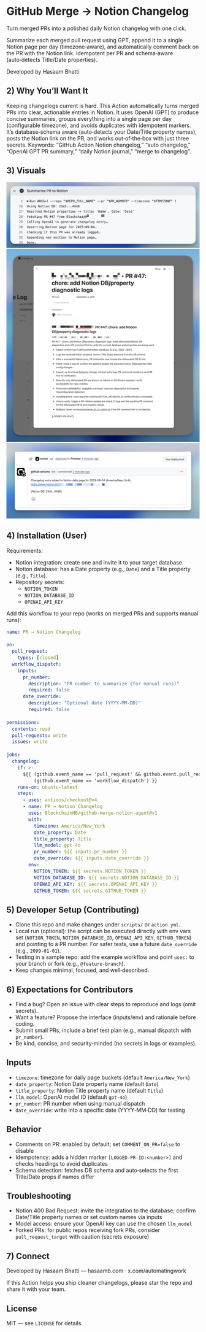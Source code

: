 # GitHub Merge → Notion Changelog
Turn merged PRs into a polished daily Notion changelog with one click.

Summarize each merged pull request using GPT, append it to a single Notion page per day (timezone‑aware), and automatically comment back on the PR with the Notion link. Idempotent per PR and schema‑aware (auto‑detects Title/Date properties).

Developed by Hasaam Bhatti 

## 2) Why You’ll Want It
Keeping changelogs current is hard. This Action automatically turns merged PRs into clear, actionable entries in Notion. It uses OpenAI (GPT) to produce concise summaries, groups everything into a single page per day (configurable timezone), and avoids duplicates with idempotent markers. It’s database‑schema aware (auto‑detects your Date/Title property names), posts the Notion link on the PR, and works out‑of‑the‑box with just three secrets. Keywords: “GitHub Action Notion changelog,” “auto changelog,” “OpenAI GPT PR summary,” “daily Notion journal,” “merge to changelog”.

## 3) Visuals

![Flow diagram: GitHub → GPT → Notion](docs/images/flow.png)
![Daily Notion page example](docs/images/notion-daily.png)
![PR comment with Notion link](docs/images/pr-comment.png)

## 4) Installation (User)
Requirements:
- Notion integration: create one and invite it to your target database.
- Notion database: has a Date property (e.g., `Date`) and a Title property (e.g., `Title`).
- Repository secrets:
  - `NOTION_TOKEN`
  - `NOTION_DATABASE_ID`
  - `OPENAI_API_KEY`

Add this workflow to your repo (works on merged PRs and supports manual runs):

```yaml
name: PR → Notion Changelog

on:
  pull_request:
    types: [closed]
  workflow_dispatch:
    inputs:
      pr_number:
        description: "PR number to summarize (for manual runs)"
        required: false
      date_override:
        description: "Optional date (YYYY-MM-DD)"
        required: false

permissions:
  contents: read
  pull-requests: write
  issues: write

jobs:
  changelog:
    if: >-
      ${{ (github.event_name == 'pull_request' && github.event.pull_request.merged == true) ||
          (github.event_name == 'workflow_dispatch') }}
    runs-on: ubuntu-latest
    steps:
      - uses: actions/checkout@v4
      - name: PR → Notion Changelog
        uses: BlockchainHB/github-merge-notion-agent@v1
        with:
          timezone: America/New_York
          date_property: Date
          title_property: Title
          llm_model: gpt-4o
          pr_number: ${{ inputs.pr_number }}
          date_override: ${{ inputs.date_override }}
        env:
          NOTION_TOKEN: ${{ secrets.NOTION_TOKEN }}
          NOTION_DATABASE_ID: ${{ secrets.NOTION_DATABASE_ID }}
          OPENAI_API_KEY: ${{ secrets.OPENAI_API_KEY }}
          GITHUB_TOKEN: ${{ secrets.GITHUB_TOKEN }}
```

## 5) Developer Setup (Contributing)
- Clone this repo and make changes under `scripts/` or `action.yml`.
- Local run (optional): the script can be executed directly with env vars set (`NOTION_TOKEN`, `NOTION_DATABASE_ID`, `OPENAI_API_KEY`, `GITHUB_TOKEN`) and pointing to a PR number. For safer tests, use a future `date_override` (e.g., `2099-01-01`).
- Testing in a sample repo: add the example workflow and point `uses:` to your branch or fork (e.g., `@feature-branch`).
- Keep changes minimal, focused, and well‑described.

## 6) Expectations for Contributors
- Find a bug? Open an issue with clear steps to reproduce and logs (omit secrets).
- Want a feature? Propose the interface (inputs/env) and rationale before coding.
- Submit small PRs, include a brief test plan (e.g., manual dispatch with `pr_number`).
- Be kind, concise, and security‑minded (no secrets in logs or examples).

## Inputs
- `timezone`: timezone for daily page buckets (default `America/New_York`)
- `date_property`: Notion Date property name (default `Date`)
- `title_property`: Notion Title property name (default `Title`)
- `llm_model`: OpenAI model ID (default `gpt-4o`)
- `pr_number`: PR number when using manual dispatch
- `date_override`: write into a specific date (YYYY‑MM‑DD) for testing

## Behavior
- Comments on PR: enabled by default; set `COMMENT_ON_PR=false` to disable
- Idempotency: adds a hidden marker `[LOGGED-PR-ID:<number>]` and checks headings to avoid duplicates
- Schema detection: fetches DB schema and auto‑selects the first Title/Date props if names differ

## Troubleshooting
- Notion 400 Bad Request: invite the integration to the database; confirm Date/Title property names or set custom names via inputs
- Model access: ensure your OpenAI key can use the chosen `llm_model`
- Forked PRs: for public repos receiving fork PRs, consider `pull_request_target` with caution (secrets exposure)

## 7) Connect
Developed by Hasaam Bhatti — hasaamb.com · x.com/automatingwork

If this Action helps you ship cleaner changelogs, please star the repo and share it with your team.

## License
MIT — see `LICENSE` for details.
